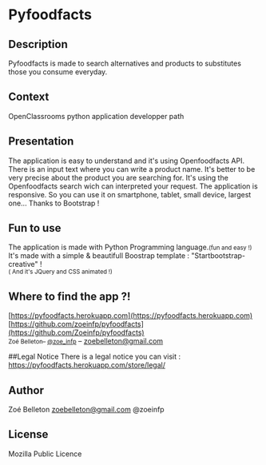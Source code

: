 # Pyfoodfacts

## Description

Pyfoodfacts is made to search alternatives and products to substitutes those you consume everyday. 

## Context

OpenClassrooms python application developper path 

## Presentation
The application is easy to understand and it's using Openfoodfacts API. There is an input text where you can write a product name. It's better to be very precise about the product you are searching for. It's using the Openfoodfacts search wich can interpreted your request. The application is responsive. So you can use it on smartphone, tablet, small device, largest one... Thanks to Bootstrap !

## Fun to use
The application is made with Python Programming language.<small>(fun and easy !)<br></small>
It's made with a simple & beautifull Boostrap template : "Startbootstrap-creative" ! <br>
<small>( And it's JQuery and CSS animated !)</small>

## Where to find the app ?!

[https://pyfoodfacts.herokuapp.com](https://pyfoodfacts.herokuapp.com)
[https://github.com/zoeinfp/pyfoodfacts](https://github.com/Zoeinfp/pyfoodfacts)<br>
<small>Zoé Belleton– [@zoe_infp](https://twitter.com/zoebelleton)</small> – zoebelleton@gmail.com

##Legal Notice
There is a legal notice you can visit : https://pyfoodfacts.herokuapp.com/store/legal/

## Author 
Zoé Belleton zoebelleton@gmail.com @zoeinfp

## License

Mozilla Public Licence

